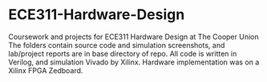 # ECE311-Hardware-Design
Coursework and projects for ECE311 Hardware Design at The Cooper Union
The folders contain source code and simulation screenshots, and lab/project reports are in base directory of repo.
All code is written in Verilog, and simulation Vivado by Xilinx. Hardware implementation was on a Xilinx FPGA Zedboard.
